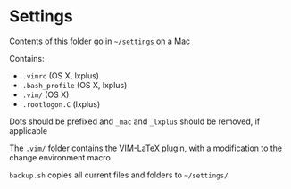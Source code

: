 # Settings

Contents of this folder go in `~/settings` on a Mac

Contains:
  * `.vimrc` (OS X, lxplus)
  * `.bash_profile` (OS X, lxplus)
  * `.vim/` (OS X)
  * `.rootlogon.C` (lxplus)

Dots should be prefixed and `_mac` and `_lxplus` should be removed, if applicable

The `.vim/` folder contains the [VIM-LaTeX](http://vim-latex.sourceforge.net/) plugin, with a modification to the change environment macro

`backup.sh` copies all current files and folders to `~/settings/`
